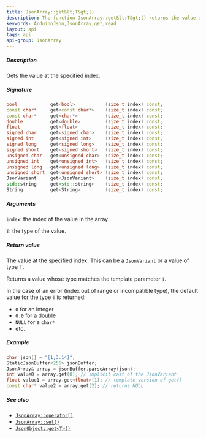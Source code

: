 ```yaml
---
title: JsonArray::get&lt;T&gt;()
description: The function JsonArray::get&lt;T&gt;() returns the value at specified index.
keywords: ArduinoJson,JsonArray,get,read
layout: api
tags: api
api-group: JsonArray
---
```


##### Description

Gets the value at the specified index.

##### Signature

```c++
bool            get<bool>           (size_t index) const;
const char*     get<const char*>    (size_t index) const;
const char*     get<char*>          (size_t index) const;
double          get<double>         (size_t index) const;
float           get<float>          (size_t index) const;
signed char     get<signed char>    (size_t index) const;
signed int      get<signed int>     (size_t index) const;
signed long     get<signed long>    (size_t index) const;
signed short    get<signed short>   (size_t index) const;
unsigned char   get<unsigned char>  (size_t index) const;
unsigned int    get<unsigned int>   (size_t index) const;
unsigned long   get<unsigned long>  (size_t index) const;
unsigned short  get<unsigned short> (size_t index) const;
JsonVariant     get<JsonVariant>    (size_t index) const;
std::string     get<std::string>    (size_t index) const;
String          get<String>         (size_t index) const;
```

##### Arguments

`index`: the index of the value in the array.

`T`: the type of the value.

##### Return value

The value at the specified index. This can be a [`JsonVariant`]({{site.baseurl}}/api/jsonvariant/description/) or a value of type T.

Returns a value whose type matches the template parameter `T`.

In the case of an error (index out of range or incompatible type), the default value for the type `T` is returned:

* `0` for an integer
* `0.0` for a double
* `NULL` for a `char*`
* etc.

##### Example

```c++
char json[] = "[1,3.14]";
StaticJsonBuffer<256> jsonBuffer;
JsonArray& array = jsonBuffer.parseArray(json);
int value0 = array.get(0); // implicit cast of the JsonVariant
float value1 = array.get<float>(1); // template version of get()
const char* value2 = array.get(2); // returns NULL
```

##### See also

* [`JsonArray::operator[]`]({{site.baseurl}}/api/jsonarray/subscript/)
* [`JsonArray::set()`]({{site.baseurl}}/api/jsonarray/set/)
* [`JsonObject::get<T>()`]({{site.baseurl}}/api/jsonobject/get/)
